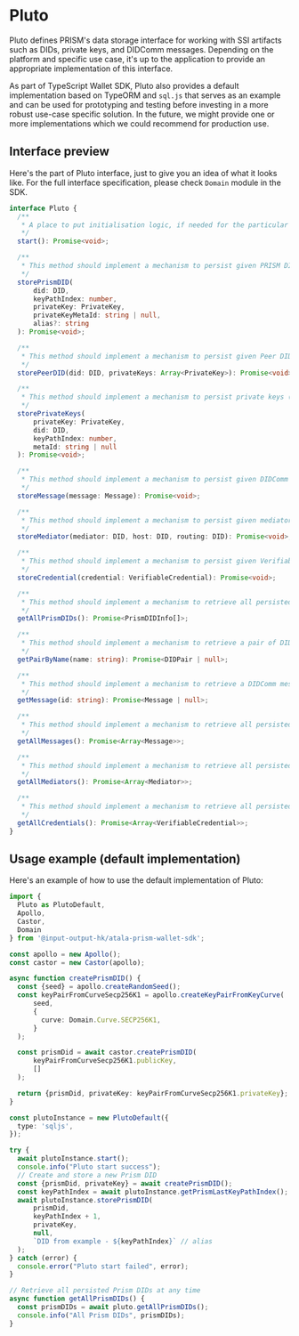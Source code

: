 # Pluto

Pluto defines PRISM's data storage interface for working with SSI artifacts such
as DIDs, private keys, and DIDComm messages. Depending on the platform and
specific use case, it's up to the application to provide an appropriate
implementation of this interface.

As part of TypeScript Wallet SDK, Pluto also provides a default implementation
based on TypeORM and `sql.js` that serves as an example and can be used for
prototyping and testing before investing in a more robust use-case specific
solution. In the future, we might provide one or more implementations which we
could recommend for production use.

## Interface preview

Here's the part of Pluto interface, just to give you an idea of what it looks
like. For the full interface specification, please check `Domain` module in the
SDK.

```ts
interface Pluto {
  /**
   * A place to put initialisation logic, if needed for the particular implementation.
   */
  start(): Promise<void>;

  /**
   * This method should implement a mechanism to persist given PRISM DID along with its private key (SECP256K1).
   */
  storePrismDID(
      did: DID,
      keyPathIndex: number,
      privateKey: PrivateKey,
      privateKeyMetaId: string | null,
      alias?: string
  ): Promise<void>;

  /**
   * This method should implement a mechanism to persist given Peer DID along with its private keys (ED25519 and X25519).
   */
  storePeerDID(did: DID, privateKeys: Array<PrivateKey>): Promise<void>;

  /**
   * This method should implement a mechanism to persist private keys (SECP256K1, ED25519 and X25519).
   */
  storePrivateKeys(
      privateKey: PrivateKey,
      did: DID,
      keyPathIndex: number,
      metaId: string | null
  ): Promise<void>;

  /**
   * This method should implement a mechanism to persist given DIDComm message.
   */
  storeMessage(message: Message): Promise<void>;

  /**
   * This method should implement a mechanism to persist given mediator data.
   */
  storeMediator(mediator: DID, host: DID, routing: DID): Promise<void>;

  /**
   * This method should implement a mechanism to persist given Verifiable Credential.
   */
  storeCredential(credential: VerifiableCredential): Promise<void>;

  /**
   * This method should implement a mechanism to retrieve all persisted PRISM DIDs.
   */
  getAllPrismDIDs(): Promise<PrismDIDInfo[]>;

  /**
   * This method should implement a mechanism to retrieve a pair of DIDs (connection pairwise DIDs).
   */
  getPairByName(name: string): Promise<DIDPair | null>;

  /**
   * This method should implement a mechanism to retrieve a DIDComm message by ID.
   */
  getMessage(id: string): Promise<Message | null>;

  /**
   * This method should implement a mechanism to retrieve all persisted DIDComm messages.
   */
  getAllMessages(): Promise<Array<Message>>;

  /**
   * This method should implement a mechanism to retrieve all persisted mediators.
   */
  getAllMediators(): Promise<Array<Mediator>>;

  /**
   * This method should implement a mechanism to retrieve all persisted credentials.
   */
  getAllCredentials(): Promise<Array<VerifiableCredential>>;
}
```

## Usage example (default implementation)

Here's an example of how to use the default implementation of Pluto:

```ts
import {
  Pluto as PlutoDefault,
  Apollo,
  Castor,
  Domain
} from '@input-output-hk/atala-prism-wallet-sdk';

const apollo = new Apollo();
const castor = new Castor(apollo);

async function createPrismDID() {
  const {seed} = apollo.createRandomSeed();
  const keyPairFromCurveSecp256K1 = apollo.createKeyPairFromKeyCurve(
      seed,
      {
        curve: Domain.Curve.SECP256K1,
      }
  );

  const prismDid = await castor.createPrismDID(
      keyPairFromCurveSecp256K1.publicKey,
      []
  );

  return {prismDid, privateKey: keyPairFromCurveSecp256K1.privateKey};
}

const plutoInstance = new PlutoDefault({
  type: 'sqljs',
});

try {
  await plutoInstance.start();
  console.info("Pluto start success");
  // Create and store a new Prism DID
  const {prismDid, privateKey} = await createPrismDID();
  const keyPathIndex = await plutoInstance.getPrismLastKeyPathIndex();
  await plutoInstance.storePrismDID(
      prismDid,
      keyPathIndex + 1,
      privateKey,
      null,
      `DID from example - ${keyPathIndex}` // alias
  );
} catch (error) {
  console.error("Pluto start failed", error);
}

// Retrieve all persisted Prism DIDs at any time
async function getAllPrismDIDs() {
  const prismDIDs = await pluto.getAllPrismDIDs();
  console.info("All Prism DIDs", prismDIDs);
}

```
